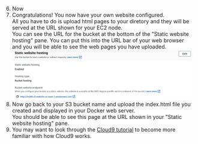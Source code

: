 6. Now 
7. Congratulations! You now have your own website configured.  
All you have to do is upload html pages to your diretory and they will be served at the URL shown for your EC2 node.  
You can see the URL for the bucket at the bottom of the "Static website hosting" pane.  You can put this into the URL bar of your web browser and you will be able to see the web pages you have uploaded.  
![](images/url.png)  
14. Now go back to your S3 bucket name and upload the index.html file you created and displayed in your Docker web server.  
You should be able to see this page at the URL shown in your "Static website hosting" pane.  
16. You may want to look through the [Cloud9 tutorial](https://docs.aws.amazon.com/cloud9/latest/user-guide/tutorial.html) 
to become more familiar with how Cloud9 works.
